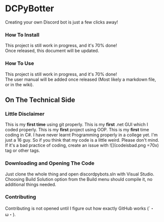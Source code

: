 # DCPyBotter
Creating your own Discord bot is just a few clicks away!

### How To Install

This project is still work in progress, and it's 70% done!  
Once released, this document will be updated.

### How To Use
This project is still work in progress, and it's 70% done!  
The user manual will be added once released (Most likely a markdown file, or in the wiki).

## On The Technical Side

### Little Disclaimer
This is my **first time** using git properly. This is my **first** .net GUI which I coded properly. This is my **first** project using OOP. This is my **first** time coding in C#. I have never learnt Programming properly in a college yet. I'm just a 16 guy. So if you think that my code is a little weird. Please don't mind. If it's a bad practice of coding, create an issue with ![](codeisbad.png =70x) tag or other tags.
### Downloading and Opening The Code
Just clone the whole thing and open discordpybots.sln with Visual Studio. Choosing Build Solution option from the Build menu should compile it, no additional things needed.

### Contributing
Contributing is not opened until I figure out how exactly GitHub works (´・ω・).
